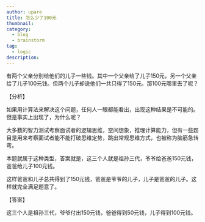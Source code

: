 ```yaml
---
author: upare
title: 怎么少了100元
thumbnail:
category:
  - blog
  - brainstorm
tag:
  - logic
description: 
---
```

有两个父亲分别给他们的儿子一些钱。其中一个父亲给了儿子150元，另一个父亲给了儿子100元钱。但两个儿子却说他们一共只得了150元。那100元哪里去了呢？

【分析】

如果用计算法来解决这个问题，任何人一眼都能看出，出现这种结果是不可能的。但是事实上出现了，为什么呢？

大多数的智力测试考察面试者的逻辑思维，空间想象，推理计算能力，但有一些题目是用来考察面试者能不能打破思维定势，跳出常规思维方式，也被称为脑筋急转弯。

本题就属于这种类型，答案就是，这三个人就是祖孙三代，爷爷给爸爸150元钱，爸爸给儿子100元钱。

这样爸爸和儿子总共得到了150元钱，爸爸是爷爷的儿子，儿子是爸爸的儿子。这样就完全满足题意了。

【答案】

这三个人是祖孙三代，爷爷付出150元钱，爸爸得到50元钱，儿子得到100元钱。